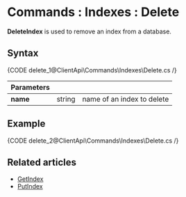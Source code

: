 # Commands : Indexes : Delete

**DeleteIndex** is used to remove an index from a database.

## Syntax

{CODE delete_1@ClientApi\Commands\Indexes\Delete.cs /}

| Parameters | | |
| ------------- | ------------- | ----- |
| **name** | string | name of an index to delete |

## Example

{CODE delete_2@ClientApi\Commands\Indexes\Delete.cs /}

## Related articles

- [GetIndex](../../../client-api/commands/indexes/get)  
- [PutIndex](../../../client-api/commands/indexes/put)  